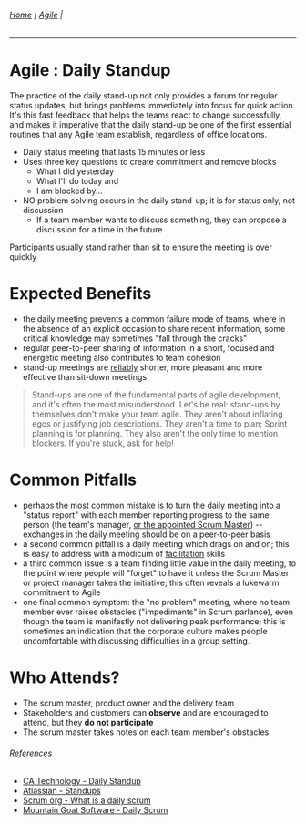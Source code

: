 ###### [Home](https://github.com/RyKaj/Documentation/blob/master/README.md) | [Agile](https://github.com/RyKaj/Documentation/tree/master/Agile/README.md) |
------------


Agile : Daily Standup 
=====================


The practice of the daily stand-up not only provides a forum for regular status updates, but brings problems immediately into focus for quick action. It\'s this fast feedback that helps the teams react to change successfully, and makes it imperative that the daily stand-up be one of the first essential routines that any Agile team establish, regardless of office locations.

-   Daily status meeting that lasts 15 minutes or less
-   Uses three key questions to create commitment and remove blocks
    -   What I did yesterday
    -   What I\'ll do today and
    -   I am blocked by...
-   NO problem solving occurs in the daily stand-up; it is for status only, not discussion
    -   If a team member wants to discuss something, they can propose a discussion for a time in the future

Participants usually stand rather than sit to ensure the meeting is over quickly

Expected Benefits
=================

-   the daily meeting prevents a common failure mode of teams, where in the absence of an explicit occasion to share recent information, some critical knowledge may sometimes "fall through the cracks"
-   regular peer-to-peer sharing of information in a short, focused and energetic meeting also contributes to team cohesion
-   stand-up meetings are [reliably](http://psycnet.apa.org/?&fa=main.doiLanding&doi=10.1037/0021-9010.84.2.277) shorter, more pleasant and more effective than sit-down meetings

> Stand-ups are one of the fundamental parts of agile development, and it's often the most misunderstood. Let's be real: stand-ups by themselves don't make your team agile. They aren't about inflating egos or justifying job descriptions. They aren't a time to plan; Sprint planning is for planning. They also aren't the only time to mention blockers. If you're stuck, ask for help!

Common Pitfalls
===============

-   perhaps the most common mistake is to turn the daily meeting into a "status report" with each member reporting progress to the same person (the team's manager, [or the appointed Scrum Master](https://www.agilealliance.org/glossary/scrum-master/)) -- exchanges in the daily meeting should be on a peer-to-peer basis
-   a second common pitfall is a daily meeting which drags on and on; this is easy to address with a modicum of [facilitation](https://www.agilealliance.org/glossary/facilitation/) skills
-   a third common issue is a team finding little value in the daily meeting, to the point where people will "forget" to have it unless the Scrum Master or project manager takes the initiative; this often reveals a lukewarm commitment to Agile
-   one final common symptom: the "no problem" meeting, where no team member ever raises obstacles ("impediments" in Scrum parlance), even though the team is manifestly not delivering peak performance; this is sometimes an indication that the corporate culture makes people uncomfortable with discussing difficulties in a group setting.

Who Attends?
============

-   The scrum master, product owner and the delivery team
-   Stakeholders and customers can **observe** and are encouraged to attend, but they **do not participate**
-   The scrum master takes notes on each team member\'s obstacles

###### References

-   [CA Technology - Daily Standup](https://docs.ca.com/en-us/ca-agile-central/saas/daily-standup)
-   [Atlassian - Standups](https://www.atlassian.com/agile/scrum/standups)
-   [Scrum org - What is a daily scrum](https://www.scrum.org/resources/what-is-a-daily-scrum)
-   [Mountain Goat Software - Daily Scrum](https://www.mountaingoatsoftware.com/agile/scrum/meetings/daily-scrum)
